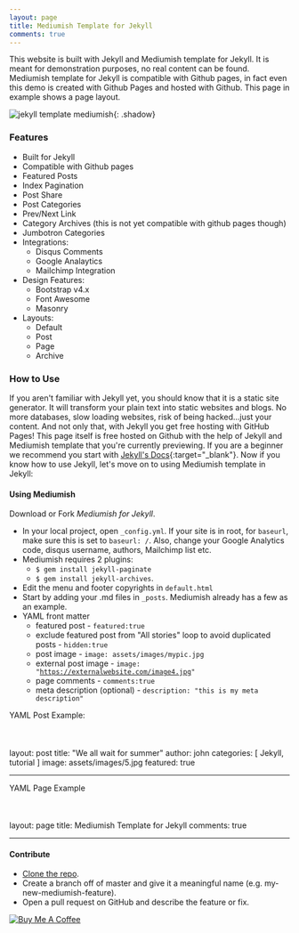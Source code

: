 ```yaml
---
layout: page
title: Mediumish Template for Jekyll
comments: true
---
```


This website is built with Jekyll and Mediumish template for Jekyll. It is meant for demonstration purposes, no real content can be found. Mediumish template for Jekyll is compatible with Github pages, in fact even this demo is created with Github Pages and hosted with Github. This page in example shows a page layout.

![jekyll template mediumish]({{site.baseurl}}/assets/images/mediumish-jekyll-template.png){: .shadow}

### Features

- Built for Jekyll
- Compatible with Github pages
- Featured Posts
- Index Pagination
- Post Share
- Post Categories
- Prev/Next Link
- Category Archives (this is not yet compatible with github pages though)
- Jumbotron Categories
- Integrations:
  - Disqus Comments
  - Google Analaytics
  - Mailchimp Integration
- Design Features:
  - Bootstrap v4.x
  - Font Awesome
  - Masonry
- Layouts:
  - Default
  - Post
  - Page
  - Archive

### How to Use

If you aren't familiar with Jekyll yet, you should know that it is a static site generator. It will transform your plain text into static websites and blogs. No more databases, slow loading websites, risk of being hacked...just your content. And not only that, with Jekyll you get free hosting with GitHub Pages! This page itself is free hosted on Github with the help of Jekyll and Mediumish template that you're currently previewing. If you are a beginner we recommend you start with [Jekyll's Docs](https://jekyllrb.com/docs/installation/){:target="\_blank"}. Now if you know how to use Jekyll, let's move on to using Mediumish template in Jekyll:

#### Using Mediumish

Download or Fork _Mediumish for Jekyll_.

- In your local project, open <code>\_config.yml</code>. If your site is in root, for <code>baseurl</code>, make sure this is set to <code>baseurl: /</code>. Also, change your Google Analytics code, disqus username, authors, Mailchimp list etc.
- Mediumish requires 2 plugins:
  - <code>\$ gem install jekyll-paginate</code>
  - <code>\$ gem install jekyll-archives</code>.
- Edit the menu and footer copyrights in <code>default.html</code>
- Start by adding your .md files in <code>\_posts</code>. Mediumish already has a few as an example.
- YAML front matter
  - featured post - <code>featured:true</code>
  - exclude featured post from "All stories" loop to avoid duplicated posts - <code>hidden:true</code>
  - post image - <code>image: assets/images/mypic.jpg</code>
  - external post image - <code>image: "https://externalwebsite.com/image4.jpg" </code>
  - page comments - <code>comments:true</code>
  - meta description (optional) - <code>description: "this is my meta description"</code>

YAML Post Example:

## <pre>

layout: post
title: "We all wait for summer"
author: john
categories: [ Jekyll, tutorial ]
image: assets/images/5.jpg
featured: true

---

</pre>

YAML Page Example

## <pre>

layout: page
title: Mediumish Template for Jekyll
comments: true

---

</pre>

#### Contribute

- [Clone the repo](https://github.com/wowthemesnet/mediumish-theme-jekyll).
- Create a branch off of master and give it a meaningful name (e.g. my-new-mediumish-feature).
- Open a pull request on GitHub and describe the feature or fix.

<a href="https://www.buymeacoffee.com/sal" target="_blank"><img src="https://www.buymeacoffee.com/assets/img/custom_images/orange_img.png" alt="Buy Me A Coffee" style="height: auto !important;width: auto !important;" ></a>
